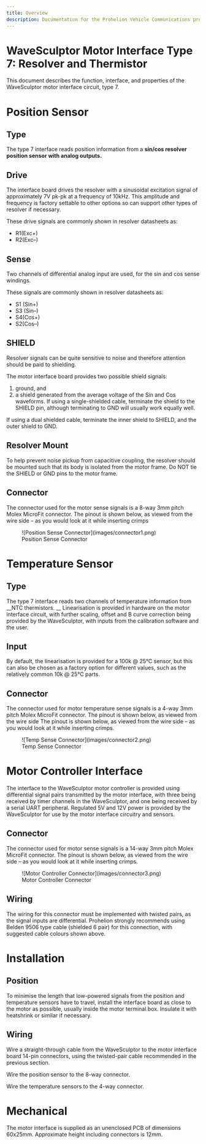 ```yaml
---
title: Overview
description: Documentation for the Prohelion Vehicle Communications protocol
---
```


# WaveSculptor Motor Interface Type 7: Resolver and Thermistor

This document describes the function, interface, and properties of the WaveSculptor motor interface circuit, type 7.

# Position Sensor

## Type

The type 7 interface reads position information from a __sin/cos resolver position sensor with analog outputs.__

## Drive

The interface board drives the resolver with a sinusoidal excitation signal of approximately 7V pk-pk at a frequency of 10kHz.  This amplitude and frequency is factory settable to other options so can support other types of resolver if necessary. 

These drive signals are commonly shown in resolver datasheets as:

*   R1(Exc+)
*   R2(Exc–)

## Sense 

Two channels of differential analog input are used, for the sin and cos sense windings.  

These signals are commonly shown in resolver datasheets as:

*   S1 (Sin+)
*   S3 (Sin–)
*   S4(Cos+)
*   S2(Cos–)

## SHIELD

Resolver signals can be quite sensitive to noise and therefore attention should be paid to shielding. 

The motor interface board provides two possible shield signals:

1. ground, and 
2. a shield generated from the average voltage of the Sin and Cos waveforms.  If using a single-shielded cable, terminate the shield to the SHIELD pin, although terminating to GND will usually work equally well.

If using a dual shielded cable, terminate the inner shield to SHIELD, and the outer shield to GND.

## Resolver Mount

To help prevent noise pickup from capacitive coupling, the resolver should be mounted such that its body is isolated from the motor frame.  Do NOT tie the SHIELD or GND pins to the motor frame.

## Connector 

The connector used for the motor sense signals is a 8-way 3mm pitch Molex MicroFit connector.  The pinout is shown below, as viewed from the wire side – as you would look at it while inserting crimps

<figure markdown>
![Position Sense Connector](images/connector1.png)
<figcaption>Position Sense Connector</figcaption>
</figure>

# Temperature Sensor

## Type 

The type 7 interface reads two channels of temperature information from __NTC thermistors. __ Linearisation is provided in hardware on the motor interface circuit, with further scaling, offset and B curve correction being provided by the WaveSculptor, with inputs from the calibration software and the user.

## Input

By default, the linearisation is provided for a 100k @ 25°C sensor, but this can also be chosen as a factory option for different values, such as the relatively common 10k @ 25°C parts.

## Connector

The connector used for motor temperature sense signals is a 4-way 3mm pitch Molex MicroFit connector. The pinout is shown below, as viewed from the wire side The pinout is shown below, as viewed from the wire side – as you would look at it while inserting crimps.  

<figure markdown>
![Temp Sense Connector](images/connector2.png)
<figcaption>Temp Sense Connector</figcaption>
</figure>

# Motor Controller Interface

The interface to the WaveSculptor motor controller is provided using differential signal pairs transmitted by the motor interface, with three being received by timer channels in the WaveSculptor, and one being received by a serial UART peripheral.  Regulated 5V and 12V power is provided by the WaveSculptor for use by the motor interface circuitry and sensors.

## Connector

The connector used for motor sense signals is a 14-way 3mm pitch Molex MicroFit connector.  The pinout is shown below, as viewed from the wire side – as you would look at it while inserting crimps.  

<figure markdown>
![Motor Controller Connector](images/connector3.png)
<figcaption>Motor Controller Connector</figcaption>
</figure>

## Wiring

The wiring for this connector must be implemented with twisted pairs, as the signal inputs are differential.  Prohelion strongly recommends using Belden 9506 type cable (shielded 6 pair) for this connection, with suggested cable colours shown above. 

# Installation

## Position

To minimise the length that low-powered signals from the position and temperature sensors have to travel, install the interface board as close to the motor as possible, usually inside the motor terminal box.  Insulate it with heatshrink or similar if necessary.

## Wiring

Wire a straight-through cable from the WaveSculptor to the motor interface board 14-pin connectors, using the twisted-pair cable recommended in the previous section.

Wire the position sensor to the 8-way connector.

Wire the temperature sensors to the 4-way connector.

# Mechanical

The motor interface is supplied as an unenclosed PCB of dimensions 60x25mm.  Approximate height including connectors is 12mm.